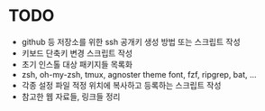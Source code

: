 # TODO

- github 등 저장소를 위한 ssh 공개키 생성 방법 또는 스크립트 작성
- 키보드 단축키 변경 스크립트 작성
- 초기 인스톨 대상 패키지들 목록화
- zsh, oh-my-zsh, tmux, agnoster theme font, fzf, ripgrep, bat, ...
- 각종 설정 파일 적정 위치에 복사하고 등록하는 스크립트 작성
- 참고한 웹 자료들, 링크들 정리

